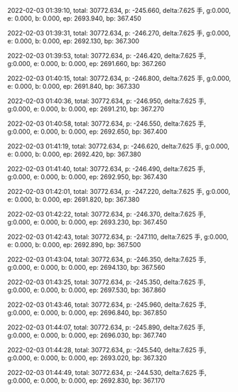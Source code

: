 2022-02-03 01:39:10, total: 30772.634, p: -245.660, delta:7.625 手, g:0.000, e: 0.000, b: 0.000, ep: 2693.940, bp: 367.450

2022-02-03 01:39:31, total: 30772.634, p: -246.270, delta:7.625 手, g:0.000, e: 0.000, b: 0.000, ep: 2692.130, bp: 367.300

2022-02-03 01:39:53, total: 30772.634, p: -246.420, delta:7.625 手, g:0.000, e: 0.000, b: 0.000, ep: 2691.660, bp: 367.260

2022-02-03 01:40:15, total: 30772.634, p: -246.800, delta:7.625 手, g:0.000, e: 0.000, b: 0.000, ep: 2691.840, bp: 367.330

2022-02-03 01:40:36, total: 30772.634, p: -246.950, delta:7.625 手, g:0.000, e: 0.000, b: 0.000, ep: 2691.210, bp: 367.270

2022-02-03 01:40:58, total: 30772.634, p: -246.550, delta:7.625 手, g:0.000, e: 0.000, b: 0.000, ep: 2692.650, bp: 367.400

2022-02-03 01:41:19, total: 30772.634, p: -246.620, delta:7.625 手, g:0.000, e: 0.000, b: 0.000, ep: 2692.420, bp: 367.380

2022-02-03 01:41:40, total: 30772.634, p: -246.490, delta:7.625 手, g:0.000, e: 0.000, b: 0.000, ep: 2692.950, bp: 367.430

2022-02-03 01:42:01, total: 30772.634, p: -247.220, delta:7.625 手, g:0.000, e: 0.000, b: 0.000, ep: 2691.820, bp: 367.380

2022-02-03 01:42:22, total: 30772.634, p: -246.370, delta:7.625 手, g:0.000, e: 0.000, b: 0.000, ep: 2693.230, bp: 367.450

2022-02-03 01:42:43, total: 30772.634, p: -247.110, delta:7.625 手, g:0.000, e: 0.000, b: 0.000, ep: 2692.890, bp: 367.500

2022-02-03 01:43:04, total: 30772.634, p: -246.350, delta:7.625 手, g:0.000, e: 0.000, b: 0.000, ep: 2694.130, bp: 367.560

2022-02-03 01:43:25, total: 30772.634, p: -245.350, delta:7.625 手, g:0.000, e: 0.000, b: 0.000, ep: 2697.530, bp: 367.860

2022-02-03 01:43:46, total: 30772.634, p: -245.960, delta:7.625 手, g:0.000, e: 0.000, b: 0.000, ep: 2696.840, bp: 367.850

2022-02-03 01:44:07, total: 30772.634, p: -245.890, delta:7.625 手, g:0.000, e: 0.000, b: 0.000, ep: 2696.030, bp: 367.740

2022-02-03 01:44:28, total: 30772.634, p: -245.540, delta:7.625 手, g:0.000, e: 0.000, b: 0.000, ep: 2693.020, bp: 367.320

2022-02-03 01:44:49, total: 30772.634, p: -244.530, delta:7.625 手, g:0.000, e: 0.000, b: 0.000, ep: 2692.830, bp: 367.170
